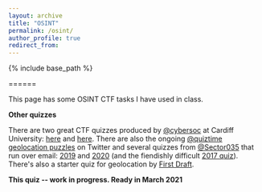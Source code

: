 ```yaml
---
layout: archive
title: "OSINT"
permalink: /osint/
author_profile: true
redirect_from:
---
```


{% include base_path %}

======

This page has some OSINT CTF tasks I have used in class.

**Other quizzes**

There are two great CTF quizzes produced by [@cybersoc](https://cybersoc.wales/) at Cardiff University: [here](https://ctf.cybersoc.wales/) and [here](https://investigator.cybersoc.wales/). There are also the ongoing [@quiztime geolocation puzzles](https://twitter.com/quiztime) on Twitter and several quizzes from [@Sector035](https://twitter.com/Sector035) that run over email: [2019](https://twitter.com/sector035/status/1211038518635614208?lang=en) and [2020](https://twitter.com/Sector035/status/1344378578490830848) (and the fiendishly difficult [2017 quiz](https://twitter.com/trbrtc/status/943867444543844352)). There's also a starter quiz for geolocation by [First Draft](https://firstdraftnews.org/en/education/curriculum-resource/test-your-verification-skills-with-our-geolocation-challenge/).

**This quiz -- work in progress. Ready in March 2021**
